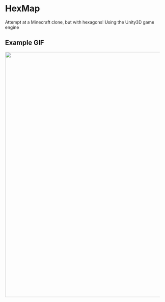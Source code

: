 # HexMap
Attempt at a Minecraft clone, but with hexagons! Using the Unity3D game engine

## Example GIF
<img src="example.gif" width=800><br>

